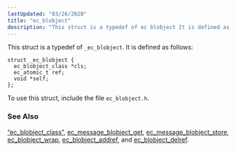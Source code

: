 ```yaml
---
lastUpdated: "03/26/2020"
title: "ec_blobject"
description: "This struct is a typedef of ec blobject It is defined as follows To use this struct include the file ec blobject h Section 68 18 ec blobject class ec message blobject get ec message blobject store ec blobject wrap ec blobject addref and ec blobject delref..."
---
```


This struct is a typedef of `_ec_blobject`. It is defined as follows:

```
struct _ec_blobject {
  ec_blobject_class *cls;
  ec_atomic_t ref;
  void *self;
};
```

To use this struct, include the file `ec_blobject.h`.

### <a name="idp46384352"></a> See Also

[“ec_blobject_class”](/momentum/3/3-api/structs-ec-blobject-class), [ec_message_blobject_get](/momentum/3/3-api/apis-ec-message-blobject-get), [ec_message_blobject_store](/momentum/3/3-api/apis-ec-message-blobject-store), [ec_blobject_wrap](/momentum/3/3-api/apis-ec-blobject-wrap), [ec_blobject_addref](/momentum/3/3-api/apis-ec-blobject-addref), and [ec_blobject_delref](/momentum/3/3-api/apis-ec-blobject-delref).
